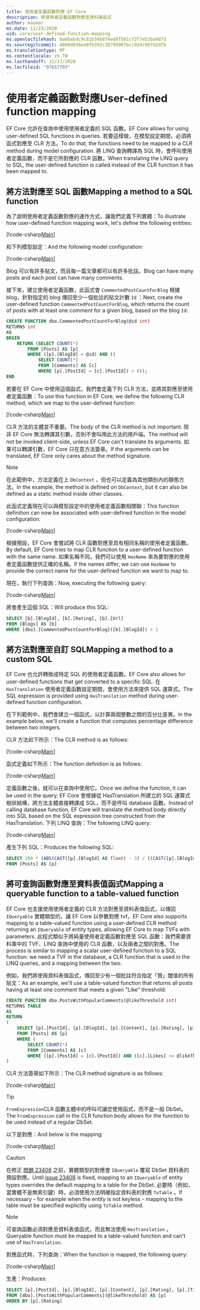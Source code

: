 ```yaml
---
title: 使用者定義函數對應-EF Core
description: 將使用者定義函數對應至資料庫函式
author: maumar
ms.date: 11/23/2020
uid: core/user-defined-function-mapping
ms.openlocfilehash: ba60abdc9c81b34b8f4ed8f501cf2f7e52ba9d7d
ms.sourcegitcommit: 4860d036ea0fb392c28799907bcc924c987d2d7b
ms.translationtype: MT
ms.contentlocale: zh-TW
ms.lasthandoff: 12/17/2020
ms.locfileid: "97657793"
---
```

# <a name="user-defined-function-mapping"></a><span data-ttu-id="edd0f-103">使用者定義函數對應</span><span class="sxs-lookup"><span data-stu-id="edd0f-103">User-defined function mapping</span></span>

<span data-ttu-id="edd0f-104">EF Core 允許在查詢中使用使用者定義的 SQL 函數。</span><span class="sxs-lookup"><span data-stu-id="edd0f-104">EF Core allows for using user-defined SQL functions in queries.</span></span> <span data-ttu-id="edd0f-105">若要這樣做，在模型設定期間，必須將函式對應至 CLR 方法。</span><span class="sxs-lookup"><span data-stu-id="edd0f-105">To do that, the functions need to be mapped to a CLR method during model configuration.</span></span> <span data-ttu-id="edd0f-106">將 LINQ 查詢轉譯為 SQL 時，會呼叫使用者定義函數，而不是它所對應的 CLR 函數。</span><span class="sxs-lookup"><span data-stu-id="edd0f-106">When translating the LINQ query to SQL, the user-defined function is called instead of the CLR function it has been mapped to.</span></span>

## <a name="mapping-a-method-to-a-sql-function"></a><span data-ttu-id="edd0f-107">將方法對應至 SQL 函數</span><span class="sxs-lookup"><span data-stu-id="edd0f-107">Mapping a method to a SQL function</span></span>

<span data-ttu-id="edd0f-108">為了說明使用者定義函數對應的運作方式，讓我們定義下列實體：</span><span class="sxs-lookup"><span data-stu-id="edd0f-108">To illustrate how user-defined function mapping work, let's define the following entities:</span></span>

[!code-csharp[Main](../../../samples/core/Querying/UserDefinedFunctionMapping/Model.cs#Entities)]

<span data-ttu-id="edd0f-109">和下列模型設定：</span><span class="sxs-lookup"><span data-stu-id="edd0f-109">And the following model configuration:</span></span>

[!code-csharp[Main](../../../samples/core/Querying/UserDefinedFunctionMapping/Model.cs#EntityConfiguration)]

<span data-ttu-id="edd0f-110">Blog 可以有許多貼文，而且每一篇文章都可以有許多批註。</span><span class="sxs-lookup"><span data-stu-id="edd0f-110">Blog can have many posts and each post can have many comments.</span></span>

<span data-ttu-id="edd0f-111">接下來，建立使用者定義函數，此函式會 `CommentedPostCountForBlog` 根據 blog，針對指定的 blog 傳回至少一個批註的貼文計數 `Id` ：</span><span class="sxs-lookup"><span data-stu-id="edd0f-111">Next, create the user-defined function `CommentedPostCountForBlog`, which returns the count of posts with at least one comment for a given blog, based on the blog `Id`:</span></span>

```sql
CREATE FUNCTION dbo.CommentedPostCountForBlog(@id int)
RETURNS int
AS
BEGIN
    RETURN (SELECT COUNT(*)
        FROM [Posts] AS [p]
        WHERE ([p].[BlogId] = @id) AND ((
            SELECT COUNT(*)
            FROM [Comments] AS [c]
            WHERE [p].[PostId] = [c].[PostId]) > 0));
END
```

<span data-ttu-id="edd0f-112">若要在 EF Core 中使用這個函式，我們會定義下列 CLR 方法，並將其對應至使用者定義函數：</span><span class="sxs-lookup"><span data-stu-id="edd0f-112">To use this function in EF Core, we define the following CLR method, which we map to the user-defined function:</span></span>

[!code-csharp[Main](../../../samples/core/Querying/UserDefinedFunctionMapping/Model.cs#BasicFunctionDefinition)]

<span data-ttu-id="edd0f-113">CLR 方法的主體並不重要。</span><span class="sxs-lookup"><span data-stu-id="edd0f-113">The body of the CLR method is not important.</span></span> <span data-ttu-id="edd0f-114">除非 EF Core 無法轉譯其引數，否則不會叫用此方法的用戶端。</span><span class="sxs-lookup"><span data-stu-id="edd0f-114">The method will not be invoked client-side, unless EF Core can't translate its arguments.</span></span> <span data-ttu-id="edd0f-115">如果可以轉譯引數，EF Core 只在意方法簽章。</span><span class="sxs-lookup"><span data-stu-id="edd0f-115">If the arguments can be translated, EF Core only cares about the method signature.</span></span>

> [!NOTE]
> <span data-ttu-id="edd0f-116">在此範例中，方法定義在上 `DbContext` ，但也可以定義為其他類別內的靜態方法。</span><span class="sxs-lookup"><span data-stu-id="edd0f-116">In the example, the method is defined on `DbContext`, but it can also be defined as a static method inside other classes.</span></span>

<span data-ttu-id="edd0f-117">此函式定義現在可以與模型設定中的使用者定義函數相關聯：</span><span class="sxs-lookup"><span data-stu-id="edd0f-117">This function definition can now be associated with user-defined function in the model configuration:</span></span>

[!code-csharp[Main](../../../samples/core/Querying/UserDefinedFunctionMapping/Model.cs#BasicFunctionConfiguration)]

<span data-ttu-id="edd0f-118">根據預設，EF Core 會嘗試將 CLR 函數對應至具有相同名稱的使用者定義函數。</span><span class="sxs-lookup"><span data-stu-id="edd0f-118">By default, EF Core tries to map CLR function to a user-defined function with the same name.</span></span> <span data-ttu-id="edd0f-119">如果名稱不同，我們可以使用 `HasName` 來為要對應的使用者定義函數提供正確的名稱。</span><span class="sxs-lookup"><span data-stu-id="edd0f-119">If the names differ, we can use `HasName` to provide the correct name for the user-defined function we want to map to.</span></span>

<span data-ttu-id="edd0f-120">現在，執行下列查詢：</span><span class="sxs-lookup"><span data-stu-id="edd0f-120">Now, executing the following query:</span></span>

[!code-csharp[Main](../../../samples/core/Querying/UserDefinedFunctionMapping/Program.cs#BasicQuery)]

<span data-ttu-id="edd0f-121">將會產生這個 SQL：</span><span class="sxs-lookup"><span data-stu-id="edd0f-121">Will produce this SQL:</span></span>

```sql
SELECT [b].[BlogId], [b].[Rating], [b].[Url]
FROM [Blogs] AS [b]
WHERE [dbo].[CommentedPostCountForBlog]([b].[BlogId]) > 1
```

## <a name="mapping-a-method-to-a-custom-sql"></a><span data-ttu-id="edd0f-122">將方法對應至自訂 SQL</span><span class="sxs-lookup"><span data-stu-id="edd0f-122">Mapping a method to a custom SQL</span></span>

<span data-ttu-id="edd0f-123">EF Core 也允許轉換成特定 SQL 的使用者定義函數。</span><span class="sxs-lookup"><span data-stu-id="edd0f-123">EF Core also allows for user-defined functions that get converted to a specific SQL.</span></span> <span data-ttu-id="edd0f-124">在 `HasTranslation` 使用者定義函數設定期間，會使用方法來提供 SQL 運算式。</span><span class="sxs-lookup"><span data-stu-id="edd0f-124">The SQL expression is provided using `HasTranslation` method during user-defined function configuration.</span></span>

<span data-ttu-id="edd0f-125">在下列範例中，我們會建立一個函式，以計算兩個整數之間的百分比差異。</span><span class="sxs-lookup"><span data-stu-id="edd0f-125">In the example below, we'll create a function that computes percentage difference between two integers.</span></span>

<span data-ttu-id="edd0f-126">CLR 方法如下所示：</span><span class="sxs-lookup"><span data-stu-id="edd0f-126">The CLR method is as follows:</span></span>

[!code-csharp[Main](../../../samples/core/Querying/UserDefinedFunctionMapping/Model.cs#HasTranslationFunctionDefinition)]

<span data-ttu-id="edd0f-127">函式定義如下所示：</span><span class="sxs-lookup"><span data-stu-id="edd0f-127">The function definition is as follows:</span></span>

[!code-csharp[Main](../../../samples/core/Querying/UserDefinedFunctionMapping/Model.cs#HasTranslationFunctionConfiguration)]

<span data-ttu-id="edd0f-128">定義函數之後，就可以在查詢中使用它。</span><span class="sxs-lookup"><span data-stu-id="edd0f-128">Once we define the function, it can be used in the query.</span></span> <span data-ttu-id="edd0f-129">EF Core 會根據從 HasTranslation 所建立的 SQL 運算式樹狀結構，將方法主體直接轉譯成 SQL，而不是呼叫 database 函數。</span><span class="sxs-lookup"><span data-stu-id="edd0f-129">Instead of calling database function, EF Core will translate the method body directly into SQL based on the SQL expression tree constructed from the HasTranslation.</span></span> <span data-ttu-id="edd0f-130">下列 LINQ 查詢：</span><span class="sxs-lookup"><span data-stu-id="edd0f-130">The following LINQ query:</span></span>

[!code-csharp[Main](../../../samples/core/Querying/UserDefinedFunctionMapping/Program.cs#HasTranslationQuery)]

<span data-ttu-id="edd0f-131">產生下列 SQL：</span><span class="sxs-lookup"><span data-stu-id="edd0f-131">Produces the following SQL:</span></span>

```sql
SELECT 100 * (ABS(CAST([p].[BlogId] AS float) - 3) / ((CAST([p].[BlogId] AS float) + 3) / 2))
FROM [Posts] AS [p]
```

## <a name="mapping-a-queryable-function-to-a-table-valued-function"></a><span data-ttu-id="edd0f-132">將可查詢函數對應至資料表值函式</span><span class="sxs-lookup"><span data-stu-id="edd0f-132">Mapping a queryable function to a table-valued function</span></span>

<span data-ttu-id="edd0f-133">EF Core 也支援使用使用者定義的 CLR 方法對應至資料表值函式，以傳回 `IQueryable` 實體類型的，讓 EF Core 以參數對應 tvf。</span><span class="sxs-lookup"><span data-stu-id="edd0f-133">EF Core also supports mapping to a table-valued function using a user-defined CLR method returning an `IQueryable` of entity types, allowing EF Core to map TVFs with parameters.</span></span> <span data-ttu-id="edd0f-134">此程式類似于將純量使用者定義函數對應至 SQL 函數：我們需要資料庫中的 TVF、LINQ 查詢中使用的 CLR 函數，以及兩者之間的對應。</span><span class="sxs-lookup"><span data-stu-id="edd0f-134">The process is similar to mapping a scalar user-defined function to a SQL function: we need a TVF in the database, a CLR function that is used in the LINQ queries, and a mapping between the two.</span></span>

<span data-ttu-id="edd0f-135">例如，我們將使用資料表值函式，傳回至少有一個批註符合指定「贊」閾值的所有貼文：</span><span class="sxs-lookup"><span data-stu-id="edd0f-135">As an example, we'll use a table-valued function that returns all posts having at least one comment that meets a given "Like" threshold:</span></span>

```sql
CREATE FUNCTION dbo.PostsWithPopularComments(@likeThreshold int)
RETURNS TABLE
AS
RETURN
(
    SELECT [p].[PostId], [p].[BlogId], [p].[Content], [p].[Rating], [p].[Title]
    FROM [Posts] AS [p]
    WHERE (
        SELECT COUNT(*)
        FROM [Comments] AS [c]
        WHERE ([p].[PostId] = [c].[PostId]) AND ([c].[Likes] >= @likeThreshold)) > 0
)
```

<span data-ttu-id="edd0f-136">CLR 方法簽章如下所示：</span><span class="sxs-lookup"><span data-stu-id="edd0f-136">The CLR method signature is as follows:</span></span>

[!code-csharp[Main](../../../samples/core/Querying/UserDefinedFunctionMapping/Model.cs#QueryableFunctionDefinition)]

> [!TIP]
> <span data-ttu-id="edd0f-137">`FromExpression`CLR 函數主體中的呼叫可讓您使用函式，而不是一般 DbSet。</span><span class="sxs-lookup"><span data-stu-id="edd0f-137">The `FromExpression` call in the CLR function body allows for the function to be used instead of a regular DbSet.</span></span>

<span data-ttu-id="edd0f-138">以下是對應：</span><span class="sxs-lookup"><span data-stu-id="edd0f-138">And below is the mapping:</span></span>

[!code-csharp[Main](../../../samples/core/Querying/UserDefinedFunctionMapping/Model.cs#QueryableFunctionConfigurationHasDbFunction)]

> [!CAUTION]
> <span data-ttu-id="edd0f-139">在修正 [問題 23408](https://github.com/dotnet/efcore/issues/23408) 之前，實體類型的對應會 `IQueryable` 覆寫 DbSet 資料表的預設對應。</span><span class="sxs-lookup"><span data-stu-id="edd0f-139">Until [issue 23408](https://github.com/dotnet/efcore/issues/23408) is fixed, mapping to an `IQueryable` of entity types overrides the default mapping to a table for the DbSet.</span></span> <span data-ttu-id="edd0f-140">必要時（例如，當實體不是無索引鍵）時，必須使用方法明確指定資料表的對應 `ToTable` 。</span><span class="sxs-lookup"><span data-stu-id="edd0f-140">If necessary - for example when the entity is not keyless - mapping to the table must be specified explicitly using `ToTable` method.</span></span>

> [!NOTE]
> <span data-ttu-id="edd0f-141">可查詢函數必須對應至資料表值函式，而且無法使用 `HasTranslation` 。</span><span class="sxs-lookup"><span data-stu-id="edd0f-141">Queryable function must be mapped to a table-valued function and can't use of `HasTranslation`.</span></span>

<span data-ttu-id="edd0f-142">對應函式時，下列查詢：</span><span class="sxs-lookup"><span data-stu-id="edd0f-142">When the function is mapped, the following query:</span></span>

[!code-csharp[Main](../../../samples/core/Querying/UserDefinedFunctionMapping/Program.cs#TableValuedFunctionQuery)]

<span data-ttu-id="edd0f-143">生產：</span><span class="sxs-lookup"><span data-stu-id="edd0f-143">Produces:</span></span>

```sql
SELECT [p].[PostId], [p].[BlogId], [p].[Content], [p].[Rating], [p].[Title]
FROM [dbo].[PostsWithPopularComments](@likeThreshold) AS [p]
ORDER BY [p].[Rating]
```
